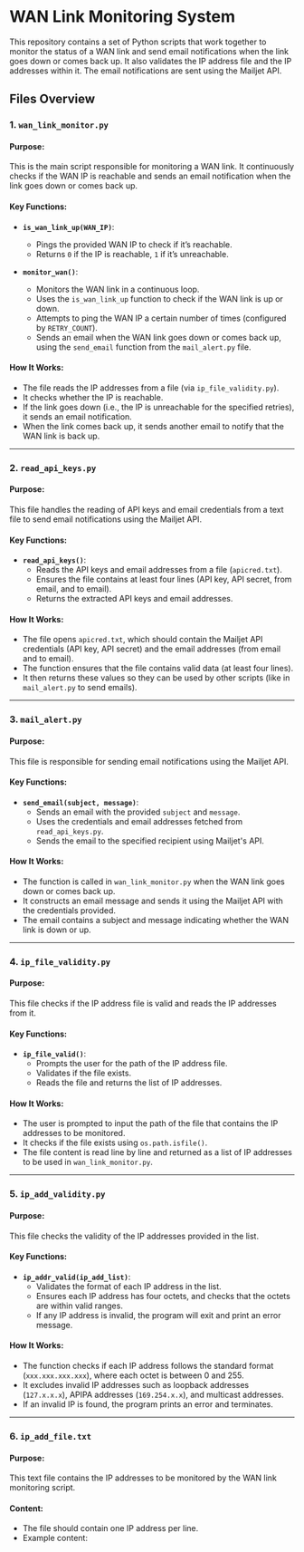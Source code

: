 # WAN Link Monitoring System

This repository contains a set of Python scripts that work together to monitor the status of a WAN link and send email notifications when the link goes down or comes back up. It also validates the IP address file and the IP addresses within it. The email notifications are sent using the Mailjet API.

## Files Overview

### 1. `wan_link_monitor.py`

#### Purpose:
This is the main script responsible for monitoring a WAN link. It continuously checks if the WAN IP is reachable and sends an email notification when the link goes down or comes back up.

#### Key Functions:
- **`is_wan_link_up(WAN_IP)`**:
  - Pings the provided WAN IP to check if it’s reachable.
  - Returns `0` if the IP is reachable, `1` if it’s unreachable.

- **`monitor_wan()`**:
  - Monitors the WAN link in a continuous loop.
  - Uses the `is_wan_link_up` function to check if the WAN link is up or down.
  - Attempts to ping the WAN IP a certain number of times (configured by `RETRY_COUNT`).
  - Sends an email when the WAN link goes down or comes back up, using the `send_email` function from the `mail_alert.py` file.

#### How It Works:
- The file reads the IP addresses from a file (via `ip_file_validity.py`).
- It checks whether the IP is reachable.
- If the link goes down (i.e., the IP is unreachable for the specified retries), it sends an email notification.
- When the link comes back up, it sends another email to notify that the WAN link is back up.

---

### 2. `read_api_keys.py`

#### Purpose:
This file handles the reading of API keys and email credentials from a text file to send email notifications using the Mailjet API.

#### Key Functions:
- **`read_api_keys()`**:
  - Reads the API keys and email addresses from a file (`apicred.txt`).
  - Ensures the file contains at least four lines (API key, API secret, from email, and to email).
  - Returns the extracted API keys and email addresses.

#### How It Works:
- The file opens `apicred.txt`, which should contain the Mailjet API credentials (API key, API secret) and the email addresses (from email and to email).
- The function ensures that the file contains valid data (at least four lines).
- It then returns these values so they can be used by other scripts (like in `mail_alert.py` to send emails).

---

### 3. `mail_alert.py`

#### Purpose:
This file is responsible for sending email notifications using the Mailjet API.

#### Key Functions:
- **`send_email(subject, message)`**:
  - Sends an email with the provided `subject` and `message`.
  - Uses the credentials and email addresses fetched from `read_api_keys.py`.
  - Sends the email to the specified recipient using Mailjet's API.

#### How It Works:
- The function is called in `wan_link_monitor.py` when the WAN link goes down or comes back up.
- It constructs an email message and sends it using the Mailjet API with the credentials provided.
- The email contains a subject and message indicating whether the WAN link is down or up.

---

### 4. `ip_file_validity.py`

#### Purpose:
This file checks if the IP address file is valid and reads the IP addresses from it.

#### Key Functions:
- **`ip_file_valid()`**:
  - Prompts the user for the path of the IP address file.
  - Validates if the file exists.
  - Reads the file and returns the list of IP addresses.

#### How It Works:
- The user is prompted to input the path of the file that contains the IP addresses to be monitored.
- It checks if the file exists using `os.path.isfile()`.
- The file content is read line by line and returned as a list of IP addresses to be used in `wan_link_monitor.py`.

---

### 5. `ip_add_validity.py`

#### Purpose:
This file checks the validity of the IP addresses provided in the list.

#### Key Functions:
- **`ip_addr_valid(ip_add_list)`**:
  - Validates the format of each IP address in the list.
  - Ensures each IP address has four octets, and checks that the octets are within valid ranges.
  - If any IP address is invalid, the program will exit and print an error message.

#### How It Works:
- The function checks if each IP address follows the standard format (`xxx.xxx.xxx.xxx`), where each octet is between 0 and 255.
- It excludes invalid IP addresses such as loopback addresses (`127.x.x.x`), APIPA addresses (`169.254.x.x`), and multicast addresses.
- If an invalid IP is found, the program prints an error and terminates.

---

### 6. `ip_add_file.txt`

#### Purpose:
This text file contains the IP addresses to be monitored by the WAN link monitoring script.

#### Content:
- The file should contain one IP address per line.
- Example content:
